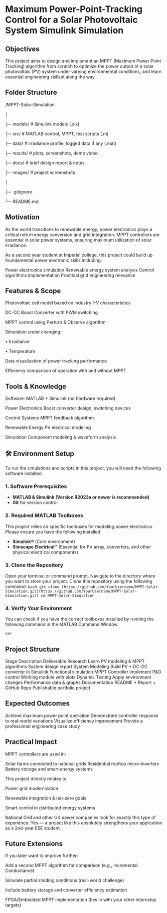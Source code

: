 # Maximum Power-Point-Tracking Control for a Solar Photovoltaic System Simulink Simulation

## Objectives

This project aims to design and implement an MPPT (Maximum Power Point Tracking) algorithm from scratch to optimize the power output of a solar photovoltaic (PV) system under varying environmental conditions, and learn essential engineering skillset along the way. 

## Folder Structure
/MPPT-Solar-Simulation

│

├─ models/      # Simulink models (.slx)

├─ src/         # MATLAB control, MPPT, test scripts (.m)

├─ data/        # irradiance profile, logged data if any (.mat)

├─ results/     # plots, screenshots, demo video

├─ docs/        # brief design report & notes

├─ images/      # project screenshots

│

├─ .gitignore

└─ README.md

## Motivation

As the world transitions to renewable energy, power electronics plays a critical role in energy conversion and grid integration. MPPT controllers are essential in solar power systems, ensuring maximum utilization of solar irradiance.

As a second year student at Imperial college, this project could build up foundamental power electronic skills including:

 Power electronics simulation
 Renewable energy system analysis
 Control algorithms implementation
 Practical grid engineering relevance

## Features & Scope

 Photovoltaic cell model based on industry I–V characteristics
 
 DC-DC Boost Converter with PWM switching
 
 MPPT control using Perturb & Observe algorithm
 
 Simulation under changing:

• Irradiance

• Temperature
 
 Data visualization of power tracking performance
 
 Efficiency comparison of operation with and without MPPT

## Tools & Knowledge

Software: MATLAB + Simulink (no hardware required)

Power Electronics	Boost converter design, switching devices

Control Systems	MPPT feedback algorithm

Renewable Energy	PV electrical modeling

Simulation	Component modeling & waveform analysis
## 🛠️ Environment Setup

To run the simulations and scripts in this project, you will need the following software installed.

### 1. Software Prerequisites

* **MATLAB & Simulink (Version R2023a or newer is recommended)**
* **Git** for version control

### 2. Required MATLAB Toolboxes

This project relies on specific toolboxes for modeling power electronics. Please ensure you have the following installed:

* **Simulink®** (Core environment)
* **Simscape Electrical™** (Essential for PV array, converters, and other physical electrical components)

### 3. Clone the Repository

Open your terminal or command prompt.
Navigate to the directory where you want to store your project.
Clone this repository using the following command:
        ```bash
        git clone [https://github.com/YourUsername/MPPT-Solar-Simulation.git](https://github.com/YourUsername/MPPT-Solar-Simulation.git)
        cd MPPT-Solar-Simulation
        ```

### 4. Verify Your Environment

You can check if you have the correct toolboxes installed by running the following command in the MATLAB Command Window:

```matlab
ver
```

## Project Structure
Stage	Description	Deliverable
 Research	Learn PV modeling & MPPT algorithms	System design report
 System Modeling	Build PV + DC-DC converter in Simulink	Functional simulation
 MPPT Controller	Implement P&O control	Working module with plots
 Dynamic Testing	Apply environment changes	Performance data & graphs
 Documentation	README + Report + GitHub Repo	Publishable portfolio project
## Expected Outcomes

 Achieve maximum power point operation
 Demonstrate controller response to real-world variations
 Visualize efficiency improvement
 Provide a professional engineering case study


## Practical Impact

MPPT controllers are used in:

 Solar farms connected to national grids
 Residential rooftop micro-inverters
 Battery storage and smart energy systems

This project directly relates to:

Power grid modernization

Renewable integration & net-zero goals

Smart control in distributed energy systems

National Grid and other UK power companies look for exactly this type of experience. Yes — a project like this absolutely strengthens your application as a 2nd-year EEE student.

## Future Extensions 

If you later want to improve further:

Add a second MPPT algorithm for comparison (e.g., Incremental Conductance)

Simulate partial shading conditions (real-world challenge)

Include battery storage and converter efficiency estimation

FPGA/Embedded MPPT implementation (ties in with your other internship targets)


